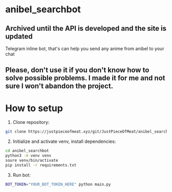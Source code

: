 # anibel_searchbot

## Archived until the API is developed and the site is updated

Telegram inline bot, that's can help you send any anime from anibel to your chat

## Please, don't use it if you don't know how to solve possible problems. I made it for me and not sure I won't abandon the project. 

# How to setup

1. Clone repository:

```bash
git clone https://justpieceofmeat.xyz/git/JustPieceOfMeat/anibel_searchbot
```

2. Initialize and activate venv, install dependencies:

```bash
cd anibel_searchbot
python3 -m venv venv
soure venv/bin/activate
pip install -r requirements.txt
```

3. Run bot:
```bash
BOT_TOKEN="YOUR_BOT_TOKEN_HERE" python main.py
```

